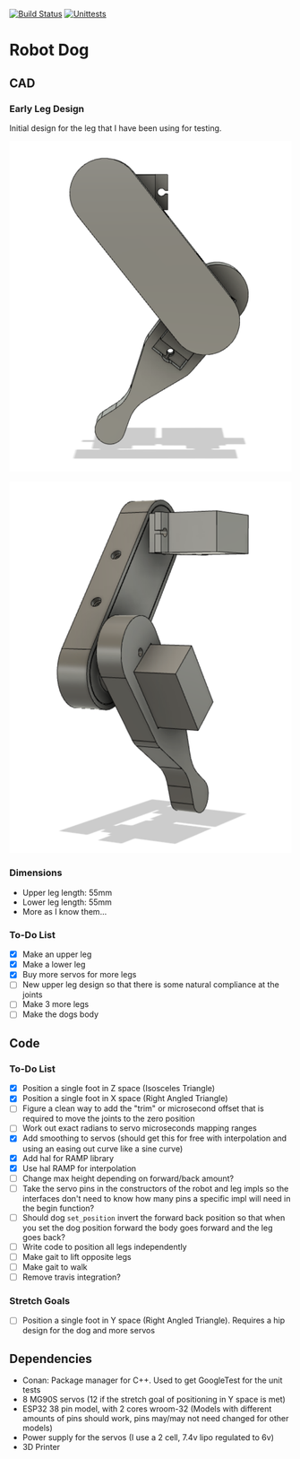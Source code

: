 [![Build Status](https://app.travis-ci.com/av4625/robot_dog.svg?branch=master)](https://app.travis-ci.com/av4625/robot_dog)
[![Unittests](https://github.com/av4625/robot_dog/actions/workflows/unittests.yml/badge.svg)](https://github.com/av4625/robot_dog/actions/workflows/unittests.yml)

# Robot Dog

## CAD

### Early Leg Design

Initial design for the leg that I have been using for testing.

![Leg Front](/images/leg_front.png "Leg Front")

![Leg Back](/images/leg_back.png "Leg Back")

### Dimensions
* Upper leg length: 55mm
* Lower leg length: 55mm
* More as I know them...

### To-Do List
- [x] Make an upper leg
- [x] Make a lower leg
- [x] Buy more servos for more legs
- [ ] New upper leg design so that there is some natural compliance at the
joints
- [ ] Make 3 more legs
- [ ] Make the dogs body

## Code

### To-Do List
- [x] Position a single foot in Z space (Isosceles Triangle)
- [x] Position a single foot in X space (Right Angled Triangle)
- [ ] Figure a clean way to add the "trim" or microsecond offset that is
required to move the joints to the zero position
- [ ] Work out exact radians to servo microseconds mapping ranges
- [x] Add smoothing to servos (should get this for free with interpolation and
using an easing out curve like a sine curve)
- [x] Add hal for RAMP library
- [x] Use hal RAMP for interpolation
- [ ] Change max height depending on forward/back amount?
- [ ] Take the servo pins in the constructors of the robot and leg impls so the
interfaces don't need to know how many pins a specific impl will need in
the begin function?
- [ ] Should dog `set_position` invert the forward back position so that when
you set the dog position forward the body goes forward and the leg goes back?
- [ ] Write code to position all legs independently
- [ ] Make gait to lift opposite legs
- [ ] Make gait to walk
- [ ] Remove travis integration?

### Stretch Goals
- [ ] Position a single foot in Y space (Right Angled Triangle). Requires a hip
design for the dog and more servos

## Dependencies
* Conan: Package manager for C++. Used to get GoogleTest for the unit tests
* 8 MG90S servos (12 if the stretch goal of positioning in Y space is met)
* ESP32 38 pin model, with 2 cores wroom-32 (Models with different amounts of
pins should work, pins may/may not need changed
for other models)
* Power supply for the servos (I use a 2 cell, 7.4v lipo regulated to 6v)
* 3D Printer
